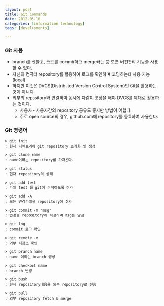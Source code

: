 ```yaml
---
layout: post
title: Git Commands
date: 2012-05-10
categories: [information technology]
tags: [developments]

---
```

### Git 사용
* branch를 만들고, 코드를 commit하고 merge하는 등 모든 버전관리 기능을 사용할 수 있다.
* 자신의 컴퓨터 repository를 활용하여 로그를 확인하며 코딩하는데 사용 가능 (local)
* 하지만 이것은 DVCS(Distributed Version Control System)인 Git을 활용하는 것이 아니다.
* 외부의 repository와 연결하여 동시에 다같이 코딩을 해야 DVCS를 제대로 활용하는 것이다.
	* 사용자 - 사용자간의 repository 공유도 좋지만 방법이 어렵다.
	* 주로 open source의 경우, github.com에 repository를 등록하여 사용한다.

### Git 명령어

```> git init							
: 현재 디렉토리에 git repository 초기화 및 생성> git clone name			
: name이라는 repository를 가져온다.> git status					
: 현재 repository의 상태> git add test					
: 파일 test 를 git이 추적하도록 추가> git add -A					
: 모든 변경파일을 repository에 추가> git commit -m "msg"	
: 변경을 repository에 저장하며 msg를 남김

> git log							
: commit 로그 확인

> git remote -v					
: 외부 저장소 확인

> git branch name			
: name 이라는 branch 생성

> git checkout name			
: branch 변경

> git push						
: 현재 repository내용을 외부 repository로 전송

> git pull							
: 외부 repository fetch & merge```
